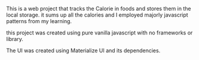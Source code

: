 This is a web project that tracks the Calorie in foods and stores them
in the local storage.
it sums up all the calories and I employed majorly javascript patterns from my learning.

this project was created using pure vanilla javascript with no frameworks or library.

The UI was created using Materialize UI and its dependencies.